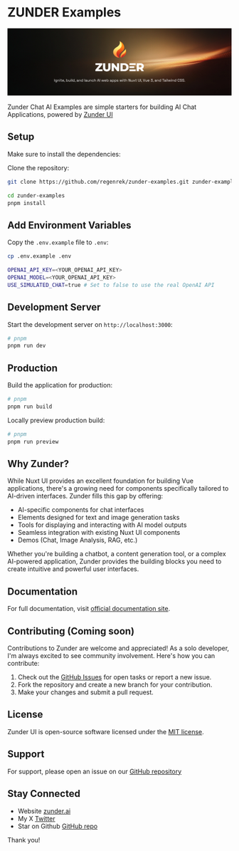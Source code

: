 # ZUNDER Examples

[![Zunder AI Logo](/shared/public/zunder_ai_logo_banner.png)](https://github.com/regenrek/zunder-ui)

Zunder Chat AI Examples are simple starters for building AI Chat Applications, powered by [Zunder UI](https://github.com/regenrek/zunder-ui)


## Setup

Make sure to install the dependencies:

Clone the repository:
```bash
git clone https://github.com/regenrek/zunder-examples.git zunder-examples
```

```bash
cd zunder-examples
pnpm install
```

## Add Environment Variables

Copy the `.env.example` file to `.env`:

```bash
cp .env.example .env
```

```bash
OPENAI_API_KEY=<YOUR_OPENAI_API_KEY>
OPENAI_MODEL=<YOUR_OPENAI_API_KEY>
USE_SIMULATED_CHAT=true # Set to false to use the real OpenAI API
```

## Development Server

Start the development server on `http://localhost:3000`:

```bash
# pnpm
pnpm run dev
```

## Production

Build the application for production:

```bash
# pnpm
pnpm run build
```

Locally preview production build:

```bash
# pnpm
pnpm run preview
```

## Why Zunder?

While Nuxt UI provides an excellent foundation for building Vue applications, there's a growing need for components specifically tailored to AI-driven interfaces. Zunder fills this gap by offering:

- AI-specific components for chat interfaces
- Elements designed for text and image generation tasks
- Tools for displaying and interacting with AI model outputs
- Seamless integration with existing Nuxt UI components
- Demos (Chat, Image Analysis, RAG, etc.)

Whether you're building a chatbot, a content generation tool, or a complex AI-powered application, Zunder provides the building blocks you need to create intuitive and powerful user interfaces.


## Documentation

For full documentation, visit [official documentation site](https://zunder.ai).

## Contributing (Coming soon)

Contributions to Zunder are welcome and appreciated! As a solo developer, I'm always excited to see community involvement. Here's how you can contribute:

1. Check out the [GitHub Issues](https://github.com/regenrek/zunder-ui/issues) for open tasks or report a new issue.
2. Fork the repository and create a new branch for your contribution.
3. Make your changes and submit a pull request.

## License

Zunder UI is open-source software licensed under the [MIT license](LICENSE.md).

## Support

For support, please open an issue on our [GitHub repository](https://github.com/regenrek/zunder-ui)

## Stay Connected

- Website [zunder.ai](https://zunder.ai)
- My X [Twitter](https://twitter.com/regenrek)
- Star on Github [GitHub repo](https://github.com/regenrek/zunder-ui)

Thank you!